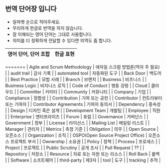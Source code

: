 ## 번역 단어장 입니다

* 알파벳 순으로 적어주세요.
* 무리하게 한글로 번역을 하지 않습니다.
* 잘 이해되는 영어 단어는 그대로 사용합니다.
* 의미를 더 정확하게 전달할 수 있다면 의역도 좀 합니다.

| 영어 단어, 단어 조합  | 한글 표현 |
|--|--|
=======
| Agile and Scrum Methodology | 애자일 스크럼 방법론(역자 주 필요) |
| audit trail | 감사 기록 |
| automated tool | 자동화된 도구 |
| Back Door | 백도어 |
| Best Practice | 모범 사례 |
| Branch | 브랜치 |
| Business | 비즈니스 |
| Business Logic | 비지니스 로직 |
| Code of Conduct | 행동 강령 |
| Cloud | 클라우드 |
| Committer | 커미터 |
| Community | 커뮤니티 |
| Company | 기업 |
| Compliance | 정합성 |
| Contribution | 기여 또는 공헌 |
| Contributor | 컨트리뷰터 또는 기여자 |
| Contributor Agreements | 기여자 동의서 |
| Dependency | 종속성 |
| Design | 디자인 혹은 설계 |
| Development Team | 개발팀 |
| Employee | 직원 |
| Enterprise  | 엔터프라이즈 |
| Forum | 포럼 |
| Governance | 거버넌스 |
| Government | 정부 |
| License | 라이선스 |
| Mailing List | 메일링 리스트 |
| Manager | 관리자 |
| Metrics | 측정 기준 |
| Obligation | 의무 |
| Open Source | 오픈소스 |
| Organization | 조직 |
| OSPO(Open Source Project Office) | 오픈소스 프로젝트 부서 |
| Ownership | 소유권 |
| Policy | 정책 |
| Process | 프로세스 |
| Project | 프로젝트 |
| Public Scrutiny | 공개 조사 |
| Pull Request | ?? |
| Repository | 저장소 |
| Resource | 자료 또는 자원 또는 리소스 |
| Roll Back | 롤백 |
| Software | 소프트웨어 |
| third-party | 제3자 |
| tool | 도구 |
| tracking | 추적 |
